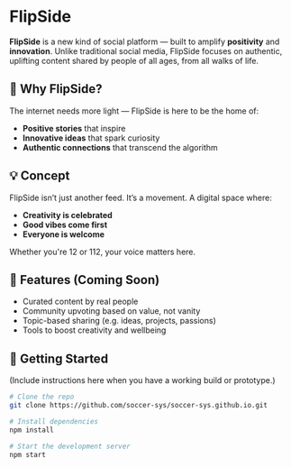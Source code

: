 # FlipSide

**FlipSide** is a new kind of social platform — built to amplify **positivity** and **innovation**. Unlike traditional social media, FlipSide focuses on authentic, uplifting content shared by people of all ages, from all walks of life.

## 🌟 Why FlipSide?

The internet needs more light — FlipSide is here to be the home of:
- **Positive stories** that inspire
- **Innovative ideas** that spark curiosity
- **Authentic connections** that transcend the algorithm

## 💡 Concept

FlipSide isn’t just another feed. It’s a movement. A digital space where:
- **Creativity is celebrated**
- **Good vibes come first**
- **Everyone is welcome**

Whether you're 12 or 112, your voice matters here.

## 🚀 Features (Coming Soon)
- Curated content by real people
- Community upvoting based on value, not vanity
- Topic-based sharing (e.g. ideas, projects, passions)
- Tools to boost creativity and wellbeing

## 🔧 Getting Started

(Include instructions here when you have a working build or prototype.)

```bash
# Clone the repo
git clone https://github.com/soccer-sys/soccer-sys.github.io.git

# Install dependencies
npm install

# Start the development server
npm start
